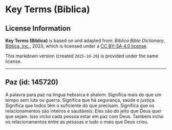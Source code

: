 # Key Terms (Biblica)

## License Information

**Key Terms (Biblica)** is based on and adapted from: _Biblica Bible Dictionary_, [Biblica, Inc.](https://www.biblica.com/), 2023, which is licensed under a [CC BY-SA 4.0 license](https://creativecommons.org/licenses/by-sa/4.0/legalcode.en).

This markdown version (created `2025-10-20`) is provided under the same license.



--------------------------------

## Paz (id: 145720)

A palavra para paz na língua hebraica é shalom. Significa mais do que um tempo sem luta ou guerra. Significa que há segurança, saúde e justiça. Significa que todos têm o suficiente do que precisam. Significa que os relacionamentos são inteiros e saudáveis. Eles são do jeito que Deus quer que sejam. Isso inclui cada pessoa estar em paz com Deus. Também inclui os relacionamentos entre as pessoas e tudo o mais que Deus criou.


